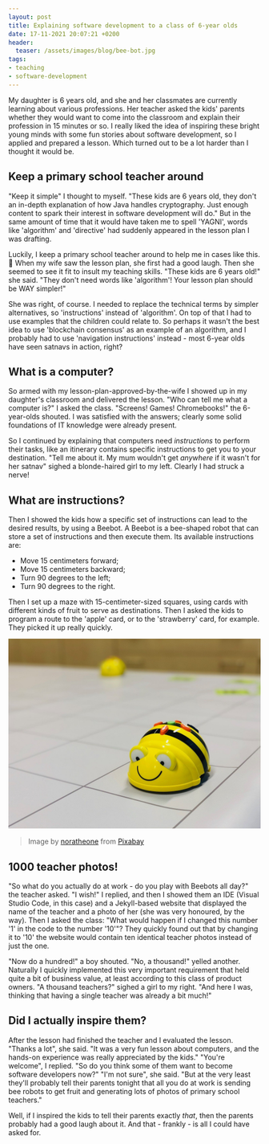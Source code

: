 ```yaml
---
layout: post
title: Explaining software development to a class of 6-year olds
date: 17-11-2021 20:07:21 +0200
header:
  teaser: /assets/images/blog/bee-bot.jpg 
tags: 
- teaching
- software-development
---
```


My daughter is 6 years old, and she and her classmates are currently learning about various professions. Her teacher asked the kids' parents whether they would want to come into the classroom and explain their profession in 15 minutes or so. I really liked the idea of inspiring these bright young minds with some fun stories about software development, so I applied and prepared a lesson. Which turned out to be a lot harder than I thought it would be.

## Keep a primary school teacher around

"Keep it simple" I thought to myself. "These kids are 6 years old, they don't an in-depth explanation of how Java handles cryptography. Just enough content to spark their interest in software development will do." But in the same amount of time that it would have taken me to spell 'YAGNI', words like 'algorithm' and 'directive' had suddenly appeared in the lesson plan I was drafting.

Luckily, I keep a primary school teacher around to help me in cases like this. 🙂 When my wife saw the lesson plan, she first had a good laugh. Then she seemed to see it fit to insult my teaching skills. "These kids are 6 years old!" she said. "They don't need words like 'algorithm'! Your lesson plan should be WAY simpler!"

She was right, of course. I needed to replace the technical terms by simpler alternatives, so 'instructions' instead of 'algorithm'. On top of that I had to use examples that the children could relate to. So perhaps it wasn't the best idea to use 'blockchain consensus' as an example of an algorithm, and I probably had to use 'navigation instructions' instead - most 6-year olds have seen satnavs in action, right?

## What is a computer?

So armed with my lesson-plan-approved-by-the-wife I showed up in my daughter's classroom and delivered the lesson. "Who can tell me what a computer is?" I asked the class. "Screens! Games! Chromebooks!" the 6-year-olds shouted. I was satisfied with the answers; clearly some solid foundations of IT knowledge were already present.

So I continued by explaining that computers need *instructions* to perform their tasks, like an itinerary contains specific instructions to get you to your destination. "Tell me about it. My mum wouldn't get *anywhere* if it wasn't for her satnav" sighed a blonde-haired girl to my left. Clearly I had struck a nerve!

## What are instructions?

Then I showed the kids how a specific set of instructions can lead to the desired results, by using a Beebot. A Beebot is a bee-shaped robot that can store a set of instructions and then execute them. Its available instructions are:

* Move 15 centimeters forward;
* Move 15 centimeters backward;
* Turn 90 degrees to the left;
* Turn 90 degrees to the right.

Then I set up a maze with 15-centimeter-sized squares, using cards with different kinds of fruit to serve as destinations. Then I asked the kids to program a route to the 'apple' card, or to the 'strawberry' card, for example. They picked it up really quickly.

![A Beebot](/assets/images/blog/bee-bot.jpg)
> Image by <a href="https://pixabay.com/users/noratheone-7789308/?utm_source=link-attribution&amp;utm_medium=referral&amp;utm_campaign=image&amp;utm_content=4096410">noratheone</a> from <a href="https://pixabay.com/?utm_source=link-attribution&amp;utm_medium=referral&amp;utm_campaign=image&amp;utm_content=4096410">Pixabay</a>

## 1000 teacher photos!

"So what do you actually do at work - do you play with Beebots all day?" the teacher asked. "I wish!" I replied, and then I showed them an IDE (Visual Studio Code, in this case) and a Jekyll-based website that displayed the name of the teacher and a photo of her (she was very honoured, by the way). Then I asked the class: "What would happen if I changed this number '1' in the code to the number '10'"? They quickly found out that by changing it to '10' the website would contain ten identical teacher photos instead of just the one.

"Now do a hundred!" a boy shouted. "No, a thousand!" yelled another. Naturally I quickly implemented this very important requirement that held quite a bit of business value, at least according to this class of product owners. "A thousand teachers?" sighed a girl to my right. "And here I was, thinking that having a single teacher was already a bit much!"

## Did I actually inspire them?

After the lesson had finished the teacher and I evaluated the lesson. "Thanks a lot", she said. "It was a very fun lesson about computers, and the hands-on experience was really appreciated by the kids." "You're welcome", I replied. "So do you think some of them want to become software developers now?" "I'm not sure", she said. "But at the very least they'll probably tell their parents tonight that all you do at work is sending bee robots to get fruit and generating lots of photos of primary school teachers." 

Well, if I inspired the kids to tell their parents exactly *that*, then the parents probably had a good laugh about it. And that - frankly - is all I could have asked for.
